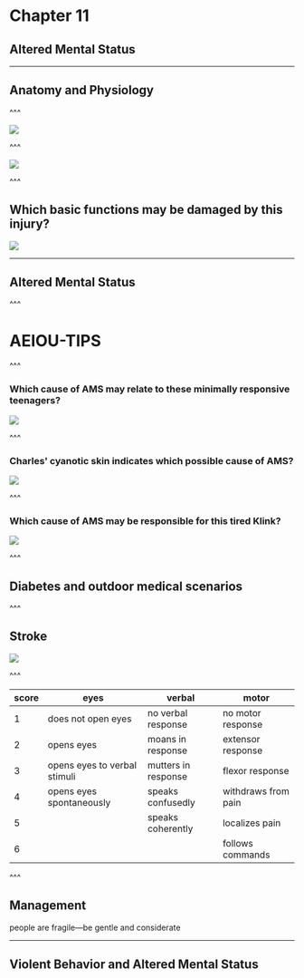 # Chapter 11
## Altered Mental Status

---

## Anatomy and Physiology

^^^

![](./static/images/markdown/wrong-brain.jpg)

^^^

![](./static/images/markdown/human-brain.jpg)

^^^

## Which basic functions may be damaged by this injury?  
![](./static/images/markdown/head-trauma.JPG)  


---

## Altered Mental Status

^^^

# AEIOU-TIPS

^^^

### Which cause of AMS may relate to these minimally responsive teenagers?  
![](./static/images/markdown/post-race.JPG)  


^^^

### Charles' cyanotic skin indicates which possible cause of AMS?  
![](./static/images/markdown/hypoxia.jpg)  


^^^

### Which cause of AMS may be responsible for this tired Klink?  
![](./static/images/markdown/klink-hung.JPG)  


^^^

## Diabetes and outdoor medical scenarios

^^^

## Stroke  
![](./static/images/markdown/stroke.jpg)  


^^^

score | eyes | verbal | motor  
--- | --- | --- | ---  
1 | does not open eyes | no verbal response | no motor response  
2 | opens eyes | moans in response | extensor response  
3 | opens eyes to verbal stimuli | mutters in response | flexor response  
4 | opens eyes spontaneously | speaks confusedly | withdraws from pain  
5 | | speaks coherently | localizes pain  
6 | | | follows commands  


^^^

## Management  
people are fragile—be gentle and considerate  


---

## Violent Behavior and Altered Mental Status